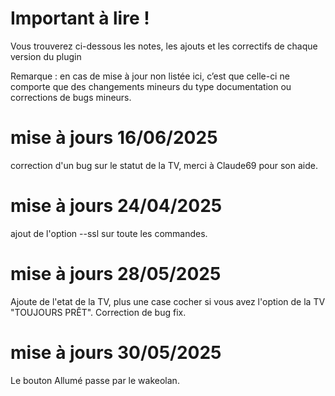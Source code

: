 Important à lire !
===
Vous trouverez ci-dessous les notes, les ajouts et les correctifs de chaque version du plugin

Remarque : en cas de mise à jour non listée ici, c’est que celle-ci ne comporte que des changements mineurs du type documentation ou corrections de bugs mineurs.

mise à jours 16/06/2025
====
correction d'un bug sur le statut de la TV, merci à Claude69 pour son aide.

mise à jours 24/04/2025
==== 
 ajout de l'option --ssl sur toute les commandes.

mise à jours 28/05/2025
==== 
Ajoute de l'etat de la TV, plus une case cocher si vous avez l'option de la TV "TOUJOURS PRÊT".
Correction de bug fix.

mise à jours 30/05/2025
==== 
Le bouton Allumé passe par le wakeolan.
